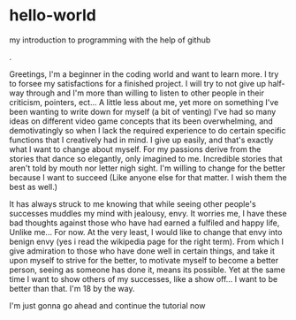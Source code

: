 # hello-world
my introduction to programming with the help of github

.

Greetings, I'm a beginner in the coding world and want to learn more. I try to forsee my satisfactions for a finished project. I will try to not give up half-way through and I'm more than willing to listen to other people in their criticism, pointers, ect...
A little less about me, yet more on something I've been wanting to write down for myself (a bit of venting) I've had so many ideas on different video game concepts that its been overwhelming, and demotivatingly so when I lack the required experience to do certain specific functions that I creatively had in mind. I give up easily, and that's exactly what I want to change about myself. For my passions derive from the stories that dance so elegantly, only imagined to me. Incredible stories that aren't told by mouth nor letter nigh sight. I'm willing to change for the better because I want to succeed (Like anyone else for that matter. I wish them the best as well.)

It has always struck to me knowing that while seeing other people's successes muddles my mind with jealousy, envy. It worries me, I have these bad thoughts against those who have had earned a fulfiled and happy life, Unlike me... For now. At the very least, I would like to change that envy into benign envy (yes i read the wikipedia page for the right term). From which I give admiration to those who have done well in certain things, and take it upon myself to strive for the better, to motivate myself to become a better person, seeing as someone has done it, means its possible.
Yet at the same time I want to show others of my successes, like a show off... I want to be better than that.  I'm 18 by the way. 

I'm just gonna go ahead and continue the tutorial now
